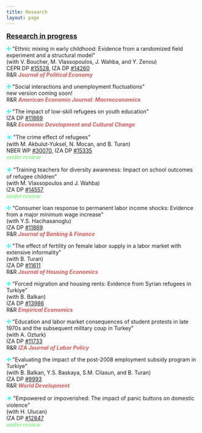 ```yaml
---
title: Research
layout: page
---
```


<p><font size="+1"><b><u>Research in progress</u></b></font></p>

<p><b><font color="Aqua">&#10018;</font></b> "Ethnic mixing in early childhood: Evidence from a randomized field
experiment and a structural model"
<br>(with V. Boucher, M. Vlassopoulos, J. Wahba, and Y. Zenou)
<br>CEPR DP <a href="https://cepr.org/publications/dp15528">#15528</a>, IZA DP <a href="https://docs.iza.org/dp14260.pdf">#14260</a>
<br>R&R <i><b><font color="IndianRed">Journal of Political Economy</font></b></i></p>

<p><b><font color="Aqua">&#10018;</font></b> "Social interactions and unemployment fluctuations"
<br>new version coming soon!
<br>R&R <i><b><font color="IndianRed">American Economic Journal: Macroeconomics</font></b></i></p>

<p><b><font color="Aqua">&#10018;</font></b> "The impact of low-skill refugees on youth education"
<br>IZA DP <a href="https://docs.iza.org/dp11869.pdf">#11869</a>
<br>R&R <i><b><font color="IndianRed">Economic Development and Cultural Change</font></b></i></p>

<p><b><font color="Aqua">&#65290;</font></b> "The crime effect of refugees"
<br>(with M. Akbulut-Yuksel, N. Mocan, and B. Turan)
<br>NBER WP <a href="https://www.nber.org/papers/w30070">#30070</a>, IZA DP <a href="https://docs.iza.org/dp15335.pdf">#15335</a>
<br><i><b><font color="LightGreen">under review</font></b></i></p>

<p><b><font color="Aqua">&#65290;</font></b> "Training teachers for diversity awareness: Impact on school outcomes of refugee children"
<br>(with M. Vlassopoulos and J. Wahba)
<br>IZA DP <a href="https://docs.iza.org/dp14557.pdf">#14557</a>
<br><i><b><font color="LightGreen">under review</font></b></i></p>

<p><b><font color="Aqua">&#10018;</font></b> "Consumer loan response to permanent labor income shocks: Evidence from a major minimum wage increase"
<br>(with Y.S. Hacihasanoglu)
<br>IZA DP <a href="https://docs.iza.org/dp10751.pdf">#11869</a>
<br>R&R <i><b><font color="IndianRed">Journal of Banking & Finance</font></b></i></p>

<p><b><font color="Aqua">&#10018;</font></b> "The effect of fertility on female labor supply in a labor market with extensive informality"
<br>(with B. Turan)
<br>IZA DP <a href="https://docs.iza.org/dp11611.pdf">#11611</a>
<br>R&R <i><b><font color="IndianRed">Journal of Housing Economics</font></b></i></p>

<p><b><font color="Aqua">&#10018;</font></b> "Forced migration and housing rents: Evidence from Syrian refugees in Turkiye"
<br>(with B. Balkan)
<br>IZA DP <a href="https://docs.iza.org/dp13986.pdf">#13986</a>
<br>R&R <i><b><font color="IndianRed">Empirical Economics</font></b></i></p>

<p><b><font color="Aqua">&#10018;</font></b> "Education and labor market consequences of student protests in late 1970s and the subsequent military coup in Turkey"
<br>(with A. Ozturk)
<br>IZA DP <a href="https://docs.iza.org/dp11733.pdf">#11733</a>
<br>R&R <i><b><font color="IndianRed">IZA Journal of Labor Policy</font></b></i></p>

<p><b><font color="Aqua">&#10018;</font></b> "Evaluating the impact of the post-2008 employment subsidy program in Turkiye"
<br>(with B. Balkan, Y.S. Baskaya, S.M. Cilasun, and B. Turan)
<br>IZA DP <a href="https://docs.iza.org/dp9993.pdf">#9993</a>
<br>R&R <i><b><font color="IndianRed">World Development</font></b></i></p>

<p><b><font color="Aqua">&#65290;</font></b> "Empowered or impoverished: The impact of panic buttons on domestic violence"
<br>(with H. Ulucan)
<br>IZA DP <a href="https://docs.iza.org/dp12847.pdf">#12847</a>
<br><i><b><font color="LightGreen">under review</font></b></i></p>
